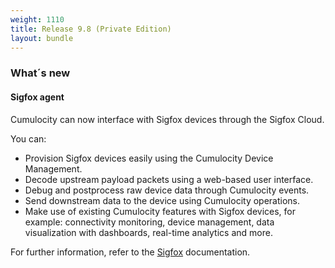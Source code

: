 ```yaml
---
weight: 1110
title: Release 9.8 (Private Edition)
layout: bundle
---
```


### What´s new


#### Sigfox agent

Cumulocity can now interface with Sigfox devices through the Sigfox Cloud. 

You can:

* Provision Sigfox devices easily using the Cumulocity Device Management.
* Decode upstream payload packets using a web-based user interface.
* Debug and postprocess raw device data through Cumulocity events.
* Send downstream data to the device using Cumulocity operations.
* Make use of existing Cumulocity features with Sigfox devices, for example: connectivity monitoring, device management, data visualization with dashboards, real-time analytics and more.

For further information, refer to the [Sigfox](/users-guide/optional-services#sigfox) documentation.

